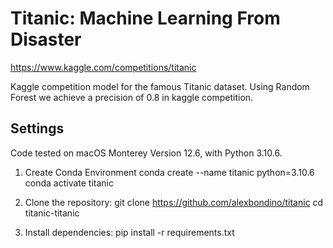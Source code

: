 # Titanic: Machine Learning From Disaster
https://www.kaggle.com/competitions/titanic

Kaggle competition model for the famous Titanic dataset. Using Random Forest we achieve a precision of 0.8 in kaggle competition.

## Settings
Code tested on macOS Monterey Version 12.6, with Python 3.10.6.

1. Create Conda Environment
conda create --name titanic python=3.10.6
conda activate titanic

2. Clone the repository:
git clone https://github.com/alexbondino/titanic
cd titanic-titanic

3. Install dependencies:
pip install -r requirements.txt





